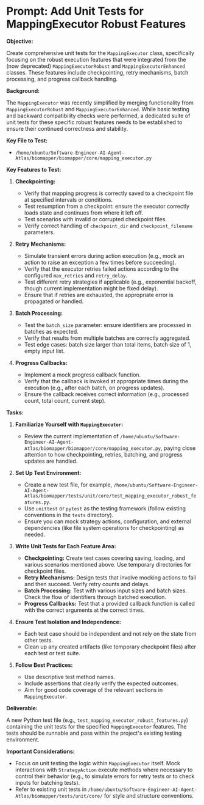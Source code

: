 # Prompt: Add Unit Tests for MappingExecutor Robust Features

**Objective:**

Create comprehensive unit tests for the `MappingExecutor` class, specifically focusing on the robust execution features that were integrated from the (now deprecated) `MappingExecutorRobust` and `MappingExecutorEnhanced` classes. These features include checkpointing, retry mechanisms, batch processing, and progress callback handling.

**Background:**

The `MappingExecutor` was recently simplified by merging functionality from `MappingExecutorRobust` and `MappingExecutorEnhanced`. While basic testing and backward compatibility checks were performed, a dedicated suite of unit tests for these specific robust features needs to be established to ensure their continued correctness and stability.

**Key File to Test:**

*   `/home/ubuntu/Software-Engineer-AI-Agent-Atlas/biomapper/biomapper/core/mapping_executor.py`

**Key Features to Test:**

1.  **Checkpointing:**
    *   Verify that mapping progress is correctly saved to a checkpoint file at specified intervals or conditions.
    *   Test resumption from a checkpoint: ensure the executor correctly loads state and continues from where it left off.
    *   Test scenarios with invalid or corrupted checkpoint files.
    *   Verify correct handling of `checkpoint_dir` and `checkpoint_filename` parameters.

2.  **Retry Mechanisms:**
    *   Simulate transient errors during action execution (e.g., mock an action to raise an exception a few times before succeeding).
    *   Verify that the executor retries failed actions according to the configured `max_retries` and `retry_delay`.
    *   Test different retry strategies if applicable (e.g., exponential backoff, though current implementation might be fixed delay).
    *   Ensure that if retries are exhausted, the appropriate error is propagated or handled.

3.  **Batch Processing:**
    *   Test the `batch_size` parameter: ensure identifiers are processed in batches as expected.
    *   Verify that results from multiple batches are correctly aggregated.
    *   Test edge cases: batch size larger than total items, batch size of 1, empty input list.

4.  **Progress Callbacks:**
    *   Implement a mock progress callback function.
    *   Verify that the callback is invoked at appropriate times during the execution (e.g., after each batch, on progress updates).
    *   Ensure the callback receives correct information (e.g., processed count, total count, current step).

**Tasks:**

1.  **Familiarize Yourself with `MappingExecutor`:**
    *   Review the current implementation of `/home/ubuntu/Software-Engineer-AI-Agent-Atlas/biomapper/biomapper/core/mapping_executor.py`, paying close attention to how checkpointing, retries, batching, and progress updates are handled.

2.  **Set Up Test Environment:**
    *   Create a new test file, for example, `/home/ubuntu/Software-Engineer-AI-Agent-Atlas/biomapper/tests/unit/core/test_mapping_executor_robust_features.py`.
    *   Use `unittest` or `pytest` as the testing framework (follow existing conventions in the `tests` directory).
    *   Ensure you can mock strategy actions, configuration, and external dependencies (like file system operations for checkpointing) as needed.

3.  **Write Unit Tests for Each Feature Area:**
    *   **Checkpointing:** Create test cases covering saving, loading, and various scenarios mentioned above. Use temporary directories for checkpoint files.
    *   **Retry Mechanisms:** Design tests that involve mocking actions to fail and then succeed. Verify retry counts and delays.
    *   **Batch Processing:** Test with various input sizes and batch sizes. Check the flow of identifiers through batched execution.
    *   **Progress Callbacks:** Test that a provided callback function is called with the correct arguments at the correct times.

4.  **Ensure Test Isolation and Independence:**
    *   Each test case should be independent and not rely on the state from other tests.
    *   Clean up any created artifacts (like temporary checkpoint files) after each test or test suite.

5.  **Follow Best Practices:**
    *   Use descriptive test method names.
    *   Include assertions that clearly verify the expected outcomes.
    *   Aim for good code coverage of the relevant sections in `MappingExecutor`.

**Deliverable:**

A new Python test file (e.g., `test_mapping_executor_robust_features.py`) containing the unit tests for the specified `MappingExecutor` features. The tests should be runnable and pass within the project's existing testing environment.

**Important Considerations:**

*   Focus on unit testing the logic within `MappingExecutor` itself. Mock interactions with `StrategyAction` execute methods where necessary to control their behavior (e.g., to simulate errors for retry tests or to check inputs for batching tests).
*   Refer to existing unit tests in `/home/ubuntu/Software-Engineer-AI-Agent-Atlas/biomapper/tests/unit/core/` for style and structure conventions.
